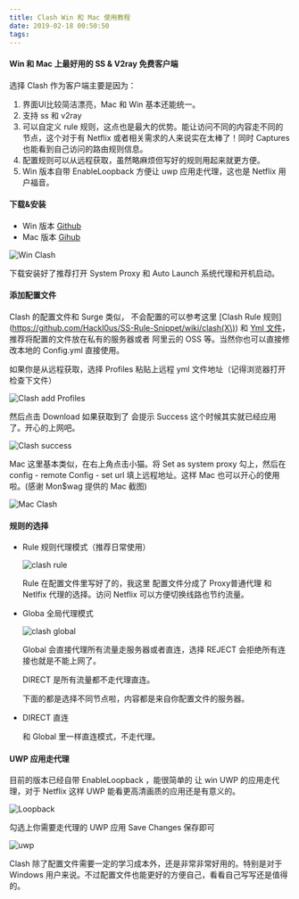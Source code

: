 ```yaml
---
title: Clash Win 和 Mac 使用教程
date: 2019-02-18 00:50:50
tags:
---
```


#### Win 和 Mac 上最好用的 SS & V2ray 免费客户端

选择 Clash 作为客户端主要是因为：

1. 界面UI比较简洁漂亮，Mac 和 Win 基本还能统一。
2. 支持 ss 和 v2ray
3. 可以自定义 rule 规则，这点也是最大的优势。能让访问不同的内容走不同的节点，这个对于有 Netflix 或者相关需求的人来说实在太棒了！同时 Captures  也能看到自己访问的路由规则信息。
4. 配置规则可以从远程获取，虽然略麻烦但写好的规则用起来就更方便。
5. Win 版本自带 EnableLoopback 方便让 uwp 应用走代理，这也是 Netflix 用户福音。

#### 下载&安装

- Win 版本 [Github](https://github.com/Fndroid/clash_for_windows_pkg)
- Mac 版本  [Gihub](https://github.com/yichengchen/clashX)

![Win Clash](https://sebs.club/hexoBlog/835c9d2cd88c6d6a3226da1f555fa81.png)

下载安装好了推荐打开 System Proxy 和 Auto Launch 系统代理和开机启动。 

#### 添加配置文件

Clash 的配置文件和 Surge 类似， 不会配置的可以参考这里  [Clash Rule 规则](https://github.com/Hackl0us/SS-Rule-Snippet/wiki/clash(X\)) 和 [Yml 文件](https://raw.githubusercontent.com/Hackl0us/SS-Rule-Snippet/master/LAZY_RULES/clash.yml)，推荐将配置的文件放在私有的服务器或者 阿里云的 OSS 等。当然你也可以直接修改本地的 Config.yml 直接使用。

如果你是从远程获取，选择 Profiles 粘贴上远程 yml 文件地址（记得浏览器打开检查下文件）

![Clash add Profiles](https://sebs.club/hexoBlog/93ac6e73fa504dfccdd96833642dce4.png)

然后点击 Download 如果获取到了 会提示 Success  这个时候其实就已经应用了。开心的上网吧。

![Clash success](https://sebs.club/hexoBlog/925a84fba932328e1bb8fbf6b80c659.png)

Mac 这里基本类似，在右上角点击小猫。将 Set as system proxy 勾上，然后在 config - remote Config - set url 填上远程地址。这样 Mac 也可以开心的使用啦。(感谢 Mon$wag 提供的 Mac 截图)

![Mac Clash](https://sebs.club/hexoBlog/photo_2019-02-18_05-48-01.jpg)

#### 规则的选择

- Rule 规则代理模式（推荐日常使用）

  ![clash rule](https://sebs.club/hexoBlog/794675b8c35321819b0dbd42704a62e.png)

  Rule 在配置文件里写好了的，我这里 配置文件分成了 Proxy普通代理 和  Netlfix 代理的选择。访问 Netflix 可以方便切换线路也节约流量。

- Globa 全局代理模式

  ![clash global](https://sebs.club/hexoBlog/aad8531d433417c751e8a44b337334e.png)

  Global 会直接代理所有流量走服务器或者直连，选择 REJECT 会拒绝所有连接也就是不能上网了。

  DIRECT 是所有流量都不走代理直连。

  下面的都是选择不同节点啦，内容都是来自你配置文件的服务器。

- DIRECT 直连

  和 Global 里一样直连模式，不走代理。

#### UWP 应用走代理

目前的版本已经自带 EnableLoopback ，能很简单的 让 win UWP 的应用走代理，对于 Netflix 这样 UWP 能看更高清画质的应用还是有意义的。

![Loopback](https://sebs.club/hexoBlog/7bf2068dd4d1f3d8a2c6e841301d10e.png)

勾选上你需要走代理的 UWP 应用 Save Changes 保存即可

![uwp](https://sebs.club/hexoBlog/11a8d2c9901e57dba42bf98ad575827.png)



Clash 除了配置文件需要一定的学习成本外，还是非常非常好用的。特别是对于 Windows 用户来说。不过配置文件也能更好的方便自己，看看自己写写还是值得的。

